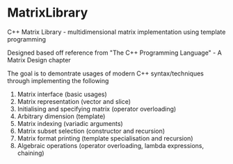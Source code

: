 # MatrixLibrary
C++ Matrix Library - multidimensional matrix implementation using template programming

Designed based off reference from "The C++ Programming Language" - A Matrix Design chapter

The goal is to demontrate usages of modern C++ syntax/techniques through implementing the following

1. Matrix interface (basic usages)
2. Matrix representation (vector and slice)
3. Initialising and specifying matrix (operator overloading)
4. Arbitrary dimension (template)
5. Matrix indexing (variadic arguments)
6. Matrix subset selection (constructor and recursion)
7. Matrix format printing (template specialisation and recursion)
8. Algebraic operations (operator overloading, lambda expressions, chaining)
